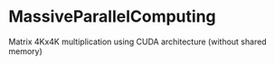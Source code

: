 # MassiveParallelComputing
Matrix 4Kx4K multiplication using CUDA architecture (without shared memory)
